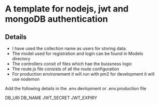 # A template for nodejs, jwt and mongoDB authentication

## Details 
- I have used the collection name as users for storing data.
- The model used for registration and login can be found in Models directory
- The controllers consit of files which hae the buissness logic
- The route.js file consists of all the route configuration
- For production environement it will run with pm2 for development it will use nodemon

Add the following details in the .env.devlopment or .env.production file

DB_URI
DB_NAME
JWT_SECRET
JWT_EXPIRY

